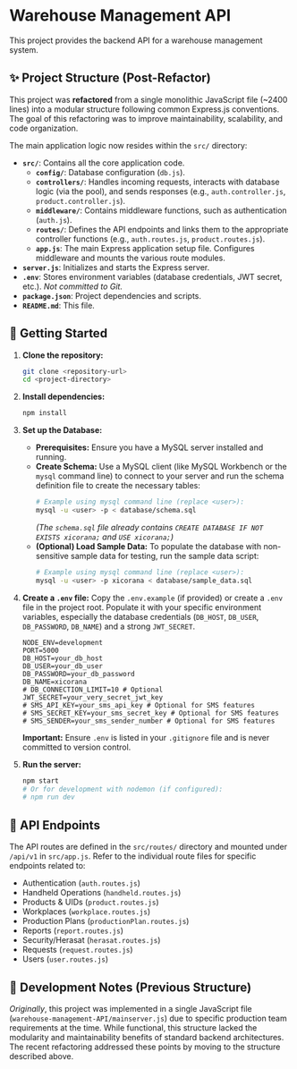 # Warehouse Management API

This project provides the backend API for a warehouse management system.

## ✨ Project Structure (Post-Refactor)

This project was **refactored** from a single monolithic JavaScript file (~2400 lines) into a modular structure following common Express.js conventions. The goal of this refactoring was to improve maintainability, scalability, and code organization.

The main application logic now resides within the `src/` directory:

- **`src/`**: Contains all the core application code.
  - **`config/`**: Database configuration (`db.js`).
  - **`controllers/`**: Handles incoming requests, interacts with database logic (via the pool), and sends responses (e.g., `auth.controller.js`, `product.controller.js`).
  - **`middleware/`**: Contains middleware functions, such as authentication (`auth.js`).
  - **`routes/`**: Defines the API endpoints and links them to the appropriate controller functions (e.g., `auth.routes.js`, `product.routes.js`).
  - **`app.js`**: The main Express application setup file. Configures middleware and mounts the various route modules.
- **`server.js`**: Initializes and starts the Express server.
- **`.env`**: Stores environment variables (database credentials, JWT secret, etc.). *Not committed to Git.*
- **`package.json`**: Project dependencies and scripts.
- **`README.md`**: This file.

## 🚀 Getting Started

1.  **Clone the repository:**
    ```bash
    git clone <repository-url>
    cd <project-directory>
    ```
2.  **Install dependencies:**
    ```bash
    npm install
    ```
3.  **Set up the Database:**

    *   **Prerequisites:** Ensure you have a MySQL server installed and running.
    *   **Create Schema:** Use a MySQL client (like MySQL Workbench or the `mysql` command line) to connect to your server and run the schema definition file to create the necessary tables:
        ```bash
        # Example using mysql command line (replace <user>):
        mysql -u <user> -p < database/schema.sql
        ```
        *(The `schema.sql` file already contains `CREATE DATABASE IF NOT EXISTS xicorana;` and `USE xicorana;`)*
    *   **(Optional) Load Sample Data:** To populate the database with non-sensitive sample data for testing, run the sample data script:
        ```bash
        # Example using mysql command line (replace <user>):
        mysql -u <user> -p xicorana < database/sample_data.sql
        ```

4.  **Create a `.env` file:**
    Copy the `.env.example` (if provided) or create a `.env` file in the project root. Populate it with your specific environment variables, especially the database credentials (`DB_HOST`, `DB_USER`, `DB_PASSWORD`, `DB_NAME`) and a strong `JWT_SECRET`.

    ```dotenv
    NODE_ENV=development
    PORT=5000
    DB_HOST=your_db_host
    DB_USER=your_db_user
    DB_PASSWORD=your_db_password
    DB_NAME=xicorana
    # DB_CONNECTION_LIMIT=10 # Optional
    JWT_SECRET=your_very_secret_jwt_key 
    # SMS_API_KEY=your_sms_api_key # Optional for SMS features
    # SMS_SECRET_KEY=your_sms_secret_key # Optional for SMS features
    # SMS_SENDER=your_sms_sender_number # Optional for SMS features
    ```
    **Important:** Ensure `.env` is listed in your `.gitignore` file and is never committed to version control.

5.  **Run the server:**
    ```bash
    npm start 
    # Or for development with nodemon (if configured):
    # npm run dev
    ```

## 📝 API Endpoints

The API routes are defined in the `src/routes/` directory and mounted under `/api/v1` in `src/app.js`.
Refer to the individual route files for specific endpoints related to:
- Authentication (`auth.routes.js`)
- Handheld Operations (`handheld.routes.js`)
- Products & UIDs (`product.routes.js`)
- Workplaces (`workplace.routes.js`)
- Production Plans (`productionPlan.routes.js`)
- Reports (`report.routes.js`)
- Security/Herasat (`herasat.routes.js`)
- Requests (`request.routes.js`)
- Users (`user.routes.js`)

## 🔧 Development Notes (Previous Structure)

*Originally*, this project was implemented in a single JavaScript file (`warehouse-management-API/mainserver.js`) due to specific production team requirements at the time. While functional, this structure lacked the modularity and maintainability benefits of standard backend architectures.
The recent refactoring addressed these points by moving to the structure described above.

